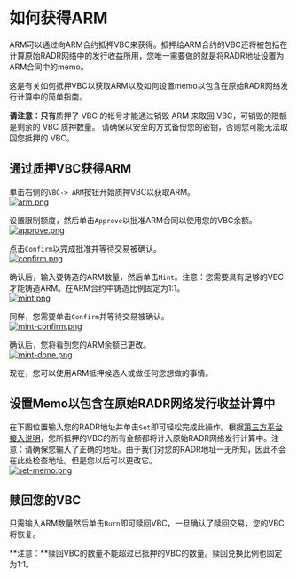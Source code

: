 # 如何获得ARM

ARM可以通过向ARM合约抵押VBC来获得。抵押给ARM合约的VBC还将被包括在计算原始RADR网络中的发行收益所用，您唯一需要做的就是将RADR地址设置为ARM合同中的memo。

这是有关如何抵押VBC以获取ARM以及如何设置memo以包含在原始RADR网络发行计算中的简单指南。

**请注意：只有**质押了 VBC 的帐号才能通过销毁 ARM 来取回 VBC，可销毁的限额是剩余的 VBC 质押数量。 请确保以安全的方式备份您的密钥，否则您可能无法取回您抵押的 VBC。

## **通过质押VBC获得ARM**

单击右侧的`VBC-> ARM`按钮开始质押VBC以获取ARM。  
[![arm.png](https://forum.dera.finance/assets/uploads/files/1621001634745-arm.png)](https://forum.dera.finance/assets/uploads/files/1621001634745-arm.png)

设置限制额度，然后单击`Approve`以批准ARM合同以使用您的VBC余额。  
[![approve.png](https://forum.dera.finance/assets/uploads/files/1621001646685-approve.png)](https://forum.dera.finance/assets/uploads/files/1621001646685-approve.png)

点击`Confirm`以完成批准并等待交易被确认。  
[![confirm.png](https://forum.dera.finance/assets/uploads/files/1621001656196-confirm.png)](https://forum.dera.finance/assets/uploads/files/1621001656196-confirm.png)

确认后，输入要铸造的ARM数量，然后单击`Mint`。注意：您需要具有足够的VBC才能铸造ARM。在ARM合约中铸造比例固定为1:1。  
[![mint.png](https://forum.dera.finance/assets/uploads/files/1621002018429-mint.png)](https://forum.dera.finance/assets/uploads/files/1621002018429-mint.png)

同样，您需要单击`Confirm`并等待交易被确认。  
[![mint-confirm.png](https://forum.dera.finance/assets/uploads/files/1621002048462-mint-confirm.png)](https://forum.dera.finance/assets/uploads/files/1621002048462-mint-confirm.png)

确认后，您将看到您的ARM余额已更改。  
[![mint-done.png](https://forum.dera.finance/assets/uploads/files/1621002179771-mint-done.png)](https://forum.dera.finance/assets/uploads/files/1621002179771-mint-done.png)

现在，您可以使用ARM抵押候选人或做任何您想做的事情。

## **设置Memo以包含在原始RADR网络发行收益计算中**

在下图位置输入您的RADR地址并单击`Set`即可轻松完成此操作。根据[第三方平台接入说明](https://wiki.radarlab.org/zh/introduction/third_party_access/)，您所抵押的VBC的所有金额都将计入原始RADR网络发行计算中。注意：请确保您输入了正确的地址。由于我们对您的RADR地址一无所知，因此不会在此处检查地址。但是您以后可以更改它。  
[![set-memo.png](https://forum.dera.finance/assets/uploads/files/1621002310530-set-memo.png)](https://forum.dera.finance/assets/uploads/files/1621002310530-set-memo.png)

## **赎回您的VBC**

只需输入ARM数量然后单击`Burn`即可赎回VBC，一旦确认了赎回交易，您的VBC将恢复。

**注意：**赎回VBC的数量不能超过已抵押的VBC的数量。赎回兑换比例也固定为1:1。

